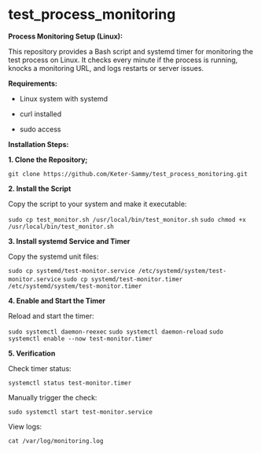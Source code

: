 # test_process_monitoring

**Process Monitoring Setup (Linux):**


This repository provides a Bash script and systemd timer for monitoring the test process on Linux. It checks every minute if the process is running, knocks a monitoring URL, and logs restarts or server issues.

**Requirements:**

- Linux system with systemd

- curl installed

- sudo access

**Installation Steps:**


**1. Clone the Repository;**

```git clone https://github.com/Keter-Sammy/test_process_monitoring.git```

**2. Install the Script**

Copy the script to your system and make it executable:

```sudo cp test_monitor.sh /usr/local/bin/test_monitor.sh```
```sudo chmod +x /usr/local/bin/test_monitor.sh```

**3. Install systemd Service and Timer**

Copy the systemd unit files:

```sudo cp systemd/test-monitor.service /etc/systemd/system/test-monitor.service```
```sudo cp systemd/test-monitor.timer /etc/systemd/system/test-monitor.timer```


**4. Enable and Start the Timer**

Reload and start the timer:

```sudo systemctl daemon-reexec```
```sudo systemctl daemon-reload```
```sudo systemctl enable --now test-monitor.timer```

**5. Verification**

Check timer status:

```systemctl status test-monitor.timer```

Manually trigger the check:

```sudo systemctl start test-monitor.service```


View logs:

```cat /var/log/monitoring.log```
